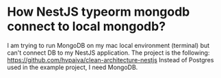 
# How NestJS typeorm mongodb connect to local mongodb?

I am trying to run MongoDB on my mac local environment (terminal) but can't connect DB to my NestJS application.
The project is the following: https://github.com/hvpaiva/clean-architecture-nestjs
Instead of Postgres used in the example project, I need MongoDB.

        